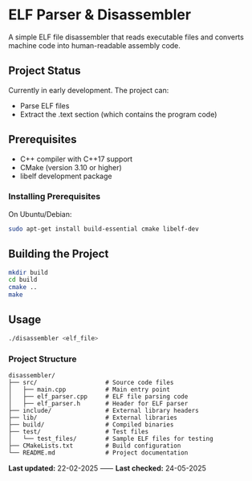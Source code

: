 # ELF Parser & Disassembler

A simple ELF file disassembler that reads executable files and converts machine code into human-readable assembly code.

## Project Status

Currently in early development. The project can:

- Parse ELF files
- Extract the .text section (which contains the program code)

## Prerequisites

- C++ compiler with C++17 support
- CMake (version 3.10 or higher)
- libelf development package

### Installing Prerequisites

On Ubuntu/Debian:

```bash
sudo apt-get install build-essential cmake libelf-dev
```

## Building the Project

```bash
mkdir build
cd build
cmake ..
make
```

## Usage

```bash
./disassembler <elf_file>
```

### Project Structure

```
disassembler/
├── src/                   # Source code files
│   ├── main.cpp           # Main entry point
│   ├── elf_parser.cpp     # ELF file parsing code
│   ├── elf_parser.h       # Header for ELF parser
├── include/               # External library headers
├── lib/                   # External libraries
├── build/                 # Compiled binaries
├── test/                  # Test files
│   └── test_files/        # Sample ELF files for testing
├── CMakeLists.txt         # Build configuration
└── README.md              # Project documentation
```

**Last updated:** 22-02-2025 ⸺ **Last checked:** 24-05-2025

